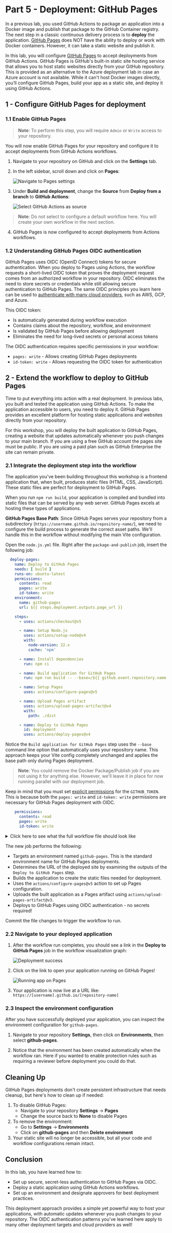 # Part 5 - Deployment: GitHub Pages

In a previous lab, you used GitHub Actions to package an application into a Docker image and publish that package to the GitHub Container registry. The next step in a classic continuous delivery process is to **deploy** the application.  [GitHub Pages](https://docs.github.com/en/pages) does NOT have the ability to deploy or work with Docker containers.  However, it can take a static website and publish it.  

In this lab, you will configure [GitHub Pages](https://docs.github.com/en/pages) to accept deployments from GitHub Actions.  GitHub Pages is GitHub's built-in static site hosting service that allows you to host static websites directly from your GitHub repository.  This is provided as an alternative to the Azure deployment lab in case an Azure account is not available.  While it can't host Docker images directly, you’ll configure GitHub Pages, build your app as a static site, and deploy it using GitHub Actions.

## 1 - Configure GitHub Pages for deployment

### 1.1 Enable GitHub Pages

> **Note**: To perform this step, you will require `Admin` or `Write` access to your repository.

You will now enable GitHub Pages for your repository and configure it to accept deployments from GitHub Actions workflows.

1. Navigate to your repository on GitHub and click on the **Settings** tab.

2. In the left sidebar, scroll down and click on **Pages**:

    ![Navigate to Pages settings](images/005/navigate-pages.png)

3. Under **Build and deployment**, change the **Source** from **Deploy from a branch** to **GitHub Actions**:

    ![Select GitHub Actions as source](images/005/select-github-actions.png)

> **Note**: Do not select to configure a default workflow here.  You will create your own workflow in the next section.

4. GitHub Pages is now configured to accept deployments from Actions workflows.

### 1.2 Understanding GitHub Pages OIDC authentication

GitHub Pages uses OIDC (OpenID Connect) tokens for secure authentication. When you deploy to Pages using Actions, the workflow requests a short-lived OIDC token that proves the deployment request comes from an authorized workflow in your repository.  OIDC eliminates the need to store secrets or credentials while still allowing secure authentication to GitHub Pages. The same OIDC principles you learn here can be used to [authenticate with many cloud providers](https://docs.github.com/en/enterprise-cloud@latest/actions/deployment/security-hardening-your-deployments/about-security-hardening-with-openid-connect), such as AWS, GCP, and Azure.

This OIDC token:
- Is automatically generated during workflow execution
- Contains claims about the repository, workflow, and environment
- Is validated by GitHub Pages before allowing deployment
- Eliminates the need for long-lived secrets or personal access tokens

The OIDC authentication requires specific permissions in your workflow:
- `pages: write` - Allows creating GitHub Pages deployments
- `id-token: write` - Allows requesting the OIDC token for authentication

## 2 - Extend the workflow to deploy to GitHub Pages

Time to put everything into action with a real deployment. In previous labs, you built and tested the application using GitHub Actions. To make the application accessible to users, you need to deploy it. GitHub Pages provides an excellent platform for hosting static applications and websites directly from your repository.

For this workshop, you will deploy the built application to GitHub Pages, creating a website that updates automatically whenever you push changes to your main branch.  If you are using a free GitHub account the pages site must be public.  If you are using a paid plan such as GitHub Enterprise the site can remain private. 

### 2.1 Integrate the deployment step into the workflow


The application you've been building throughout this workshop is a frontend application that, when built, produces static files (HTML, CSS, JavaScript). These static files are perfect for deployment to GitHub Pages.

When you run `npm run build`, your application is compiled and bundled into static files that can be served by any web server. GitHub Pages excels at hosting these types of applications.

**GitHub Pages Base Path**: Since GitHub Pages serves your repository from a subdirectory (`https://username.github.io/repository-name/`), we need to configure the build process to generate the correct asset paths. We'll handle this in the workflow without modifying the main Vite configuration.

Open the `node.js.yml` file. Right after the `package-and-publish` job, insert the following job:

```yml
  deploy-pages:
    name: Deploy to GitHub Pages
    needs: [ build ]
    runs-on: ubuntu-latest
    permissions:
      contents: read
      pages: write
      id-token: write
    environment:
      name: github-pages
      url: ${{ steps.deployment.outputs.page_url }}

    steps:
      - uses: actions/checkout@v5

      - name: Setup Node.js
        uses: actions/setup-node@v4
        with:
          node-version: 22.x
          cache: 'npm'

      - name: Install dependencies
        run: npm ci

      - name: Build application for GitHub Pages
        run: npm run build -- --base=/${{ github.event.repository.name }}/ --mode=development

      - name: Setup Pages
        uses: actions/configure-pages@v5

      - name: Upload Pages artifact
        uses: actions/upload-pages-artifact@v4
        with:
          path: ./dist

      - name: Deploy to GitHub Pages
        id: deployment
        uses: actions/deploy-pages@v4
```

Notice the `Build application for GitHub Pages` step uses the `--base` command line option that automatically uses your repository name. This approach keeps your Vite config completely unchanged and applies the base path only during Pages deployment.

> **Note**: You could remove the Docker Package/Publish job if you are not using it for anything else.  However, we'll leave it in place for now running parallel with our deployment job.

Keep in mind that you must set [explicit permissions](https://docs.github.com/en/actions/security-guides/automatic-token-authentication#permissions-for-the-github_token) for the `GITHUB_TOKEN`. This is because both the `pages: write` and `id-token: write` permissions are necessary for GitHub Pages deployment with OIDC.

```yml
    permissions:
      contents: read
      pages: write
      id-token: write
```

<details>
<summary>Click here to see what the full workflow file should look like</summary>

```yml
name: Node.js CI

on:
  push:
    branches: [ "main" ]
  pull_request:
    branches: [ "main" ]
  workflow_dispatch:

jobs:
  build:
    name: "Build and Test"
    runs-on: ubuntu-latest
    permissions:
      contents: read
      pull-requests: write
    steps:
    - uses: actions/checkout@v5
    - name: Use Node.js
      uses: actions/setup-node@v4
      with:
        node-version: 22.x
        cache: 'npm'
    - run: npm ci
    - run: npm run build --if-present
    - run: npm test
    - name: 'Report Coverage'
      if: always()
      uses: davelosert/vitest-coverage-report-action@v2

  package-and-publish:
    needs:
      - build
    name: 🐳 Package & Publish
    runs-on: ubuntu-latest
    permissions:
      contents: read
      packages: write
    outputs:
      container: ${{ steps.meta.outputs.tags }}

    steps:
      - uses: actions/checkout@v5

      - name: Set up Docker Buildx
        uses: docker/setup-buildx-action@v3

      - name: Sign in to GitHub Container Registry
        uses: docker/login-action@v3
        with:
          username: ${{ github.actor }}
          password: ${{ secrets.GITHUB_TOKEN }}
          registry: ghcr.io

      - name: Generate docker metadata
        id: meta
        uses: docker/metadata-action@v5
        with:
          images: ghcr.io/${{ github.repository }}
          tags: |
            type=ref,event=tag
            type=ref,event=pr
            type=sha,event=branch,prefix=,suffix=,format=short
      - name: Build and Push Docker Image
        uses: docker/build-push-action@v6
        with:
          push: true
          tags: ${{ steps.meta.outputs.tags }}
          labels: ${{ steps.meta.outputs.labels }}
          cache-from: type=gha
          cache-to: type=gha,mode=max

  deploy-pages:
    name: Deploy to GitHub Pages
    needs: [ build ]
    runs-on: ubuntu-latest
    permissions:
      contents: read
      pages: write
      id-token: write
    environment:
      name: github-pages
      url: ${{ steps.deployment.outputs.page_url }}

    steps:
      - uses: actions/checkout@v5

      - name: Setup Node.js
        uses: actions/setup-node@v4
        with:
          node-version: 22.x
          cache: 'npm'

      - name: Install dependencies
        run: npm ci

      - name: Build application for GitHub Pages
        run: npm run build -- --base=/${{ github.event.repository.name }}/ --mode=development

      - name: Setup Pages
        uses: actions/configure-pages@v5

      - name: Upload Pages artifact
        uses: actions/upload-pages-artifact@v3
        with:
          path: ./dist

      - name: Deploy to GitHub Pages
        id: deployment
        uses: actions/deploy-pages@v4
```

</details>

The new job performs the following:

- Targets an environment named `github-pages`. This is the standard environment name for GitHub Pages deployments.
- Determines the URL of the deployed site by examining the outputs of the `Deploy to GitHub Pages` step.
- Builds the application to create the static files needed for deployment.
- Uses the `actions/configure-pages@v5` action to set up Pages configuration.
- Uploads the built application as a Pages artifact using `actions/upload-pages-artifact@v3`.
- Deploys to GitHub Pages using OIDC authentication - no secrets required!

Commit the file changes to trigger the workflow to run.

### 2.2 Navigate to your deployed application

1. After the workflow run completes, you should see a link in the **Deploy to GitHub Pages** job in the workflow visualization graph:

    ![Deployment success](images/005/pages-deploy-success.png)

2. Click on the link to open your application running on GitHub Pages!

    ![Running app on Pages](images/005/running-pages-app.png)

3. Your application is now live at a URL like: `https://[username].github.io/[repository-name]`

### 2.3 Inspect the environment configuration

After you have successfully deployed your application, you can inspect the environment configuration for `github-pages`.  

1. Navigate to your repository **Settings**, then click on **Environments**, then select **github-pages**. 

2. Notice that the environment has been created automatically when the workflow ran.  Here if you wanted to enable protection rules such as requiring a reviewer before deployment you could do that.  

## Cleaning Up

GitHub Pages deployments don't create persistent infrastructure that needs cleanup, but here's how to clean up if needed:

1. To disable GitHub Pages:
   - Navigate to your repository **Settings** → **Pages**
   - Change the source back to **None** to disable Pages
2. To remove the environment:
   - Go to **Settings** → **Environments**
   - Click on **github-pages** and then **Delete environment**
3. Your static site will no longer be accessible, but all your code and workflow configurations remain intact.

## Conclusion

In this lab, you have learned how to:

- Set up secure, secret-less authentication to GitHub Pages via OIDC.
- Deploy a static application using GitHub Actions workflows.
- Set up an environment and designate approvers for best deployment practices.

This deployment approach provides a simple yet powerful way to host your applications, with automatic updates whenever you push changes to your repository. The OIDC authentication patterns you've learned here apply to many other deployment targets and cloud providers as well!
